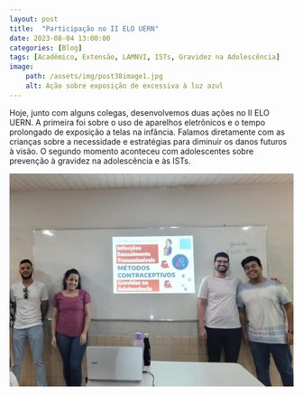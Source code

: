 ```yaml
---
layout: post
title:  "Participação no II ELO UERN"
date: 2023-08-04 13:00:00
categories: [Blog]
tags: [Acadêmico, Extensão, LAMNVI, ISTs, Gravidez na Adolescência]
image: 
    path: /assets/img/post38image1.jpg
    alt: Ação sobre exposição de excessiva à luz azul
---
```


Hoje, junto com alguns colegas, desenvolvemos duas ações no II ELO UERN. A primeira foi sobre o uso de aparelhos eletrônicos e o tempo prolongado de exposição a telas na infância. Falamos diretamente com as crianças sobre a necessidade e estratégias para diminuir os danos futuros à visão. O segundo momento aconteceu com adolescentes sobre prevenção à gravidez na adolescência e às ISTs.

![](/assets/img/post38image2.jpg)